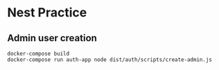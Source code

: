 # Nest Practice


## Admin user creation


```shell
docker-compose build
docker-compose run auth-app node dist/auth/scripts/create-admin.js
```

